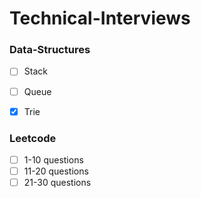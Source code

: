 # Technical-Interviews

### Data-Structures
- [ ] Stack 
- [ ] Queue
- [x] Trie


### Leetcode
- [ ] 1-10 questions
- [ ] 11-20 questions
- [ ] 21-30 questions
